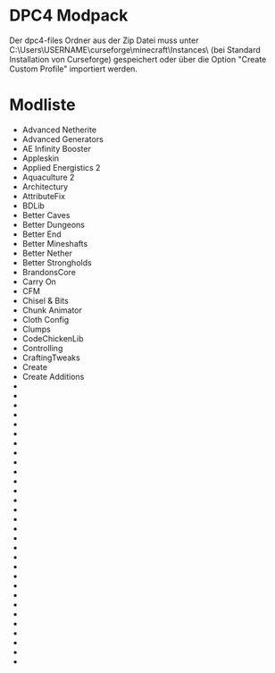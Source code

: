 # DPC4 Modpack
Der dpc4-files Ordner aus der Zip Datei muss unter C:\Users\USERNAME\curseforge\minecraft\Instances\ (bei Standard Installation von Curseforge) gespeichert oder über die Option "Create Custom Profile" importiert werden.
# Modliste
+ Advanced Netherite
+ Advanced Generators
+ AE Infinity Booster
+ Appleskin
+ Applied Energistics 2
+ Aquaculture 2
+ Architectury
+ AttributeFix
+ BDLib
+ Better Caves
+ Better Dungeons
+ Better End
+ Better Mineshafts
+ Better Nether
+ Better Strongholds
+ BrandonsCore
+ Carry On
+ CFM
+ Chisel & Bits
+ Chunk Animator
+ Cloth Config
+ Clumps
+ CodeChickenLib
+ Controlling
+ CraftingTweaks
+ Create
+ Create Additions
+ 
+ 
+ 
+ 
+ 
+ 
+ 
+ 
+ 
+ 
+ 
+ 
+ 
+ 
+ 
+ 
+ 
+ 
+ 
+ 
+ 
+ 
+ 
+ 
+ 
+ 
+ 
+ 
+ 
+ 
